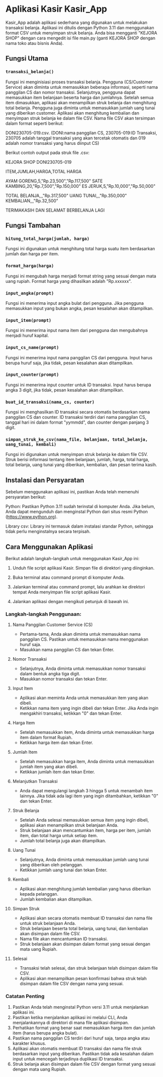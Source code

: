 # Aplikasi Kasir Kasir_App

Kasir_App adalah aplikasi sederhana yang digunakan untuk melakukan transaksi belanja. Aplikasi ini ditulis dengan Python 3.11 dan menggunakan format CSV untuk menyimpan struk belanja. Anda bisa mengganti "KEJORA SHOP" dengan cara mengedit isi file main.py (ganti KEJORA SHOP dengan nama toko atau bisnis Anda).

## Fungsi Utama

### `transaksi_belanja()`

Fungsi ini menginisiasi proses transaksi belanja. Pengguna (CS/Customer Service) akan diminta untuk memasukkan beberapa informasi, seperti nama panggilan CS dan nomor transaksi. Selanjutnya, pengguna dapat memasukkan item belanjaan beserta harga dan jumlahnya. Setelah semua item dimasukkan, aplikasi akan menampilkan struk belanja dan menghitung total belanja. Pengguna juga diminta untuk memasukkan jumlah uang tunai yang diberikan customer. Aplikasi akan menghitung kembalian dan menyimpan struk belanja ke dalam file CSV. Nama file CSV akan tersimpan dalam format seperti berikut: 

DONI230705-019.csv. (DONI:nama panggilan CS, 230705-019:ID Transaksi, 230705 adalah tanggal transaksi yang akan tercetak otomatis dan 019 adalah nomor transaksi yang harus diinput CS)

Berikut contoh output pada struk file .csv:

KEJORA SHOP
DONI230705-019

ITEM,JUMLAH,HARGA,TOTAL HARGA

AYAM GORENG,5,"Rp.23,500","Rp.117,500"
SATE KAMBING,20,"Rp.7,500","Rp.150,000"
ES JERUK,5,"Rp.10,000","Rp.50,000"

TOTAL BELANJA,,,"Rp.317,500"
UANG TUNAI,,,"Rp.350,000"
KEMBALIAN,,,"Rp.32,500"

TERIMAKASIH DAN SELAMAT BERBELANJA LAGI



## Fungsi Tambahan

### `hitung_total_harga(jumlah, harga)`

Fungsi ini digunakan untuk menghitung total harga suatu item berdasarkan jumlah dan harga per item.

### `format_harga(harga)`

Fungsi ini mengubah harga menjadi format string yang sesuai dengan mata uang rupiah. Format harga yang dihasilkan adalah "Rp.xxxxxx".

### `input_angka(prompt)`

Fungsi ini menerima input angka bulat dari pengguna. Jika pengguna memasukkan input yang bukan angka, pesan kesalahan akan ditampilkan.

### `input_item(prompt)`

Fungsi ini menerima input nama item dari pengguna dan mengubahnya menjadi huruf kapital.

### `input_cs_name(prompt)`

Fungsi ini menerima input nama panggilan CS dari pengguna. Input harus berupa huruf saja, jika tidak, pesan kesalahan akan ditampilkan.

### `input_counter(prompt)`

Fungsi ini menerima input counter untuk ID transaksi. Input harus berupa angka 3 digit, jika tidak, pesan kesalahan akan ditampilkan.

### `buat_id_transaksi(nama_cs, counter)`

Fungsi ini menghasilkan ID transaksi secara otomatis berdasarkan nama panggilan CS dan counter. ID transaksi terdiri dari nama panggilan CS, tanggal hari ini dalam format "yymmdd", dan counter dengan panjang 3 digit.

### `simpan_struk_ke_csv(nama_file, belanjaan, total_belanja, uang_tunai, kembali)`

Fungsi ini digunakan untuk menyimpan struk belanja ke dalam file CSV. Struk berisi informasi tentang item belanjaan, jumlah, harga, total harga, total belanja, uang tunai yang diberikan, kembalian, dan pesan terima kasih.

## Instalasi dan Persyaratan
Sebelum menggunakan aplikasi ini, pastikan Anda telah memenuhi persyaratan berikut:

Python: Pastikan Python 3.11 sudah terinstal di komputer Anda. Jika belum, Anda dapat mengunduh dan menginstal Python dari situs resmi Python (https://www.python.org).

Library csv: Library ini termasuk dalam instalasi standar Python, sehingga tidak perlu menginstalnya secara terpisah.

## Cara Menggunakan Aplikasi

Berikut adalah langkah-langkah untuk menggunakan Kasir_App ini:

1. Unduh file script aplikasi Kasir. Simpan file di direktori yang diinginkan.

2. Buka terminal atau command prompt di komputer Anda.

3. Jalankan terminal atau command prompt, lalu arahkan ke direktori tempat Anda menyimpan file script aplikasi Kasir.

4. Jalankan aplikasi dengan mengikuti petunjuk di bawah ini.


### Langkah-langkah Penggunaan:

1. Nama Panggilan Customer Service (CS)
   - Pertama-tama, Anda akan diminta untuk memasukkan nama panggilan CS. Pastikan untuk memasukkan nama menggunakan huruf saja.
   - Masukkan nama panggilan CS dan tekan Enter.

2. Nomor Transaksi
   - Selanjutnya, Anda diminta untuk memasukkan nomor transaksi dalam bentuk angka tiga digit.
   - Masukkan nomor transaksi dan tekan Enter.

3. Input Item
   - Aplikasi akan meminta Anda untuk memasukkan item yang akan dibeli.
   - Ketikkan nama item yang ingin dibeli dan tekan Enter. Jika Anda ingin mengakhiri transaksi, ketikkan "0" dan tekan Enter.

4. Harga Item
   - Setelah memasukkan item, Anda diminta untuk memasukkan harga item dalam format Rupiah.
   - Ketikkan harga item dan tekan Enter.

5. Jumlah Item
   - Setelah memasukkan harga item, Anda diminta untuk memasukkan jumlah item yang akan dibeli.
   - Ketikkan jumlah item dan tekan Enter.

6. Melanjutkan Transaksi
   - Anda dapat mengulangi langkah 3 hingga 5 untuk menambah item lainnya. Jika tidak ada lagi item yang ingin ditambahkan, ketikkan "0" dan tekan Enter.

7. Struk Belanja
   - Setelah Anda selesai memasukkan semua item yang ingin dibeli, aplikasi akan menampilkan struk belanjaan Anda.
   - Struk belanjaan akan mencantumkan item, harga per item, jumlah item, dan total harga untuk setiap item.
   - Jumlah total belanja juga akan ditampilkan.

8. Uang Tunai
   - Selanjutnya, Anda diminta untuk memasukkan jumlah uang tunai yang diberikan oleh pelanggan.
   - Ketikkan jumlah uang tunai dan tekan Enter.

9. Kembali
   - Aplikasi akan menghitung jumlah kembalian yang harus diberikan kepada pelanggan.
   - Jumlah kembalian akan ditampilkan.

10. Simpan Struk
    - Aplikasi akan secara otomatis membuat ID transaksi dan nama file untuk struk belanjaan Anda.
    - Struk belanjaan beserta total belanja, uang tunai, dan kembalian akan disimpan dalam file CSV.
    - Nama file akan mencantumkan ID transaksi.
    - Struk belanjaan akan disimpan dalam format yang sesuai dengan mata uang Rupiah.

11. Selesai
    - Transaksi telah selesai, dan struk belanjaan telah disimpan dalam file CSV.
    - Aplikasi akan menampilkan pesan konfirmasi bahwa struk telah disimpan dalam file CSV dengan nama yang sesuai.

### Catatan Penting

1. Pastikan Anda telah menginstal Python versi 3.11 untuk menjalankan aplikasi ini.
2. Pastikan ketika menjalankan aplikasi ini melalui CLI, Anda menjalankannya di direktori di mana file aplikasi disimpan.
2. Perhatikan format yang benar saat memasukkan harga item dan jumlah item (harus berupa angka bulat).
3. Pastikan nama panggilan CS terdiri dari huruf saja, tanpa angka atau karakter khusus.
4. Aplikasi akan otomatis membuat ID transaksi dan nama file struk berdasarkan input yang diberikan. Pastikan tidak ada kesalahan dalam input untuk mencegah terjadinya duplikasi ID transaksi.
5. Struk belanja akan disimpan dalam file CSV dengan format yang sesuai dengan mata uang Rupiah.

